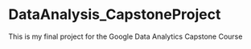 # DataAnalysis_CapstoneProject
This is my final project for the Google Data Analytics Capstone Course
